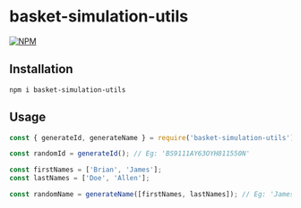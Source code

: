 # basket-simulation-utils

[![NPM](https://nodei.co/npm/basket-simulation-utils.png)](https://www.npmjs.com/package/basket-simulation-utils)

## Installation

`npm i basket-simulation-utils`

## Usage

```js
const { generateId, generateName } = require('basket-simulation-utils');

const randomId = generateId(); // Eg: 'BS9111AY63OYH811550N'

const firstNames = ['Brian', 'James'];
const lastNames = ['Doe', 'Allen'];

const randomName = generateName([firstNames, lastNames]); // Eg: 'James Allen'
```